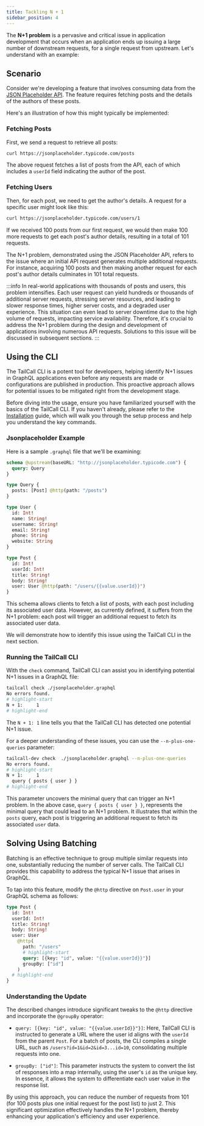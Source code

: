 ```yaml
---
title: Tackling N + 1
sidebar_position: 4
---
```


The **N+1 problem** is a pervasive and critical issue in application development that occurs when an application ends up issuing a large number of downstream requests, for a single request from upstream. Let's understand with an example:

## Scenario

Consider we're developing a feature that involves consuming data from the [JSON Placeholder API]. The feature requires fetching posts and the details of the authors of these posts.

Here's an illustration of how this might typically be implemented:

### Fetching Posts

First, we send a request to retrieve all posts:

```bash
curl https://jsonplaceholder.typicode.com/posts
```

The above request fetches a list of posts from the API, each of which includes a `userId` field indicating the author of the post.

### Fetching Users

Then, for each post, we need to get the author's details. A request for a specific user might look like this:

```bash
curl https://jsonplaceholder.typicode.com/users/1
```

If we received 100 posts from our first request, we would then make 100 more requests to get each post's author details, resulting in a total of 101 requests.

The N+1 problem, demonstrated using the JSON Placeholder API, refers to the issue where an initial API request generates multiple additional requests. For instance, acquiring 100 posts and then making another request for each post's author details culminates in 101 total requests.

:::info
In real-world applications with thousands of posts and users, this problem intensifies. Each user request can yield hundreds or thousands of additional server requests, stressing server resources, and leading to slower response times, higher server costs, and a degraded user experience. This situation can even lead to server downtime due to the high volume of requests, impacting service availability. Therefore, it's crucial to address the N+1 problem during the design and development of applications involving numerous API requests. Solutions to this issue will be discussed in subsequent sections.
:::

## Using the CLI

The TailCall CLI is a potent tool for developers, helping identify N+1 issues in GraphQL applications even before any requests are made or configurations are published in production. This proactive approach allows for potential issues to be mitigated right from the development stage.

Before diving into the usage, ensure you have familiarized yourself with the basics of the TailCall CLI. If you haven't already, please refer to the [Installation] guide, which will walk you through the setup process and help you understand the key commands.

### Jsonplaceholder Example

Here is a sample `.graphql` file that we'll be examining:

```graphql showLineNumbers
schema @upstream(baseURL: "http://jsonplaceholder.typicode.com") {
  query: Query
}

type Query {
  posts: [Post] @http(path: "/posts")
}

type User {
  id: Int!
  name: String!
  username: String!
  email: String!
  phone: String
  website: String
}

type Post {
  id: Int!
  userId: Int!
  title: String!
  body: String!
  user: User @http(path: "/users/{{value.userId}}")
}
```

This schema allows clients to fetch a list of posts, with each post including its associated user data. However, as currently defined, it suffers from the N+1 problem: each post will trigger an additional request to fetch its associated user data.

We will demonstrate how to identify this issue using the TailCall CLI in the next section.

### Running the TailCall CLI

With the `check` command, TailCall CLI can assist you in identifying potential N+1 issues in a GraphQL file:

```bash
tailcall check ./jsonplaceholder.graphql
No errors found.
# highlight-start
N + 1:     1
# highlight-end
```

The `N + 1: 1` line tells you that the TailCall CLI has detected one potential N+1 issue.

For a deeper understanding of these issues, you can use the `--n-plus-one-queries` parameter:

```bash
tailcall-dev check  ./jsonplaceholder.graphql --n-plus-one-queries
No errors found.
# highlight-start
N + 1:     1
  query { posts { user } }
# highlight-end
```

This parameter uncovers the minimal query that can trigger an N+1 problem. In the above case, `query { posts { user } }`, represents the minimal query that could lead to an N+1 problem. It illustrates that within the `posts` query, each post is triggering an additional request to fetch its associated `user` data.

## Solving Using Batching

Batching is an effective technique to group multiple similar requests into one, substantially reducing the number of server calls. The TailCall CLI provides this capability to address the typical N+1 issue that arises in GraphQL.

To tap into this feature, modify the `@http` directive on `Post.user` in your GraphQL schema as follows:

```graphql showLineNumbers
type Post {
  id: Int!
  userId: Int!
  title: String!
  body: String!
  user: User
    @http(
      path: "/users"
      # highlight-start
      query: [{key: "id", value: "{{value.userId}}"}]
      groupBy: ["id"]
    )
  # highlight-end
}
```

### Understanding the Update

The described changes introduce significant tweaks to the `@http` directive and incorporate the `@groupBy` operator:

- `query: [{key: "id", value: "{{value.userId}}"}]`: Here, TailCall CLI is instructed to generate a URL where the user id aligns with the `userId` from the parent `Post`. For a batch of posts, the CLI compiles a single URL, such as `/users?id=1&id=2&id=3...id=10`, consolidating multiple requests into one.

- `groupBy: ["id"]`: This parameter instructs the system to convert the list of responses into a map internally, using the user's `id` as the unique key. In essence, it allows the system to differentiate each user value in the response list.

By using this approach, you can reduce the number of requests from 101 (for 100 posts plus one initial request for the post list) to just 2. This significant optimization effectively handles the N+1 problem, thereby enhancing your application's efficiency and user experience.

[JSON Placeholder API]: https://jsonplaceholder.typicode.com
[Installation]: /docs/getting_started/

